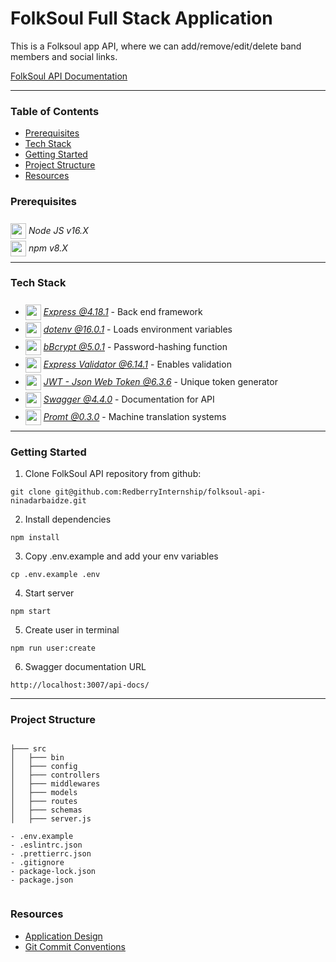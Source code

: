
# FolkSoul Full Stack Application

This is a Folksoul app API, where we can add/remove/edit/delete band members and social links.


[FolkSoul API Documentation](folksoul-api.nina.redberryinternship.ge/api-docs) 

---



### Table of Contents
- [Prerequisites](#Prerequisites)  
- [Tech Stack](#tech-stack)
- [Getting Started](#getting-started)
- [Project Structure](#project-structure)
- [Resources](#Resources)

### Prerequisites
<img src='https://upload.wikimedia.org/wikipedia/commons/thumb/d/d9/Node.js_logo.svg/1280px-Node.js_logo.svg.png' width="25" style="position: relative; top: 8px"/> *Node JS v16.X*  
<img src='https://upload.wikimedia.org/wikipedia/commons/thumb/d/db/Npm-logo.svg/540px-Npm-logo.svg.png' width="25" style="position: relative; top: 8px"/> *npm v8.X*  

---

### Tech Stack
* <img src='https://user-images.githubusercontent.com/33086430/173361357-714c676e-de2c-4416-8d70-66815705a3d8.png' width="25" style="position: relative; top: 8px"/>  [*Express @4.18.1*](https://expressjs.com/) - Back end framework  
* <img src='https://miro.medium.com/max/1400/0*FKxKT6vIad9ZFlCn.png' width="25" style="position: relative; top: 8px"/> [*dotenv @16.0.1*](https://www.npmjs.com/package/dotenv) - Loads environment variables  
* <img src='https://user-images.githubusercontent.com/33086430/173362353-0bd21d1e-fa4b-4b75-baea-a600fffd66f4.png' width="25" style="position: relative; top: 8px"/> [*bBcrypt @5.0.1*](https://www.npmjs.com/package/bcrypt) - Password-hashing function  
* <img src='https://express-validator.github.io/img/logo.svg' width="25" style="position: relative; top: 8px"/> [*Express Validator @6.14.1*](https://express-validator.github.io/docs/) - Enables validation  
* <img src='https://static.cdnlogo.com/logos/j/20/jwt.svg' width="25" style="position: relative; top: 8px"/> [*JWT - Json Web Token @6.3.6*](https://jwt.io/) - Unique token generator  
* <img src='https://user-images.githubusercontent.com/33086430/173362596-5ec31137-b055-4f33-90d0-572d56f98fe1.png' width="25" style="position: relative; top: 8px"/> [*Swagger @4.4.0*](https://swagger.io/) - Documentation for API  
* <img src='https://w7.pngwing.com/pngs/255/713/png-transparent-promt-machine-translation-speech-translation-language-technology-topm-software-gmbh-angle-english-text-thumbnail.png' width="25" style="position: relative; top: 8px"/> [*Promt @0.3.0*](https://www.promt.com/) - Machine translation systems




---


### Getting Started
1. Clone FolkSoul API repository from github:

```
git clone git@github.com:RedberryInternship/folksoul-api-ninadarbaidze.git
```


2. Install dependencies

```
npm install
```


3. Copy .env.example and add your env variables

```
cp .env.example .env
```

4. Start server

```
npm start
```

5. Create user in terminal

```
npm run user:create
```


6. Swagger documentation URL

```
http://localhost:3007/api-docs/

```

---


### Project Structure

```

├─── src     
│   ├─── bin
│   ├─── config    
│   ├─── controllers 
│   ├─── middlewares 
│   ├─── models 
│   ├─── routes 
│   ├─── schemas 
│   ├─── server.js 

- .env.example   
- .eslintrc.json   
- .prettierrc.json
- .gitignore   
- package-lock.json 
- package.json       


```

### Resources

- [Application Design](https://www.figma.com/file/ferG8kznuy5s0hMhMZa2Hi/FolkSoul---Bootcamp?node-id=2%3A2)  
- [Git Commit Conventions](https://redberry.gitbook.io/resources/git-is-semantikuri-komitebi)

